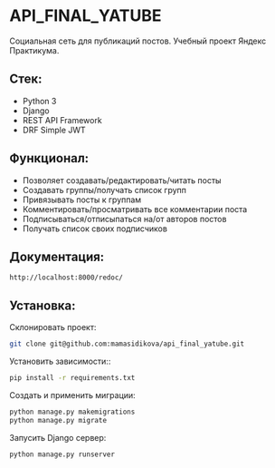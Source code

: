 # API_FINAL_YATUBE

Социальная сеть для публикаций постов.
Учебный проект Яндекс Практикума.

## Cтек:
- Python 3
- Django
- REST API Framework
- DRF Simple JWT

## Функционал:

- Позволяет создавать/редактировать/читать посты
- Создавать группы/получать список групп
- Привязывать посты к группам
- Комментировать/просматривать все комментарии поста
- Подписываться/отписыпаться на/от авторов постов
- Получать список своих подписчиков


## Документация:
```http://localhost:8000/redoc/```

## Установка:

Склонировать проект:
```sh
git clone git@github.com:mamasidikova/api_final_yatube.git
```
Установить зависимости::

```sh
pip install -r requirements.txt
```

Создать и применить миграции:

```sh
python manage.py makemigrations
python manage.py migrate
```
Запусить Django сервер:
```sh
python manage.py runserver
```
